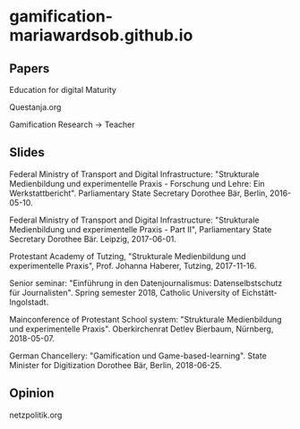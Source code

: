 # gamification-mariawardsob.github.io

## Papers

Education for digital Maturity

Questanja.org

Gamification Research -> Teacher

## Slides

Federal Ministry of Transport and Digital Infrastructure: "Strukturale Medienbildung und experimentelle Praxis - Forschung und Lehre: Ein Werkstattbericht". Parliamentary State Secretary Dorothee Bär, Berlin, 2016-05-10.

Federal Ministry of Transport and Digital Infrastructure: "Strukturale Medienbildung und experimentelle Praxis - Part II", Parliamentary State Secretary Dorothee Bär. Leipzig, 2017-06-01.

Protestant Academy of Tutzing, "Strukturale Medienbildung und experimentelle Praxis", Prof. Johanna Haberer, Tutzing, 2017-11-16.

Senior seminar: "Einführung in den Datenjournalismus: Datenselbstschutz für Journalisten". Spring semester 2018, Catholic University of Eichstätt-Ingolstadt.

Mainconference of Protestant School system: "Strukturale Medienbildung und experimentelle Praxis". Oberkirchenrat Detlev Bierbaum, Nürnberg, 2018-05-07.

German Chancellery: "Gamification und Game-based-learning". State Minister for Digitization Dorothee Bär, Berlin, 2018-06-25.


## Opinion

netzpolitik.org
